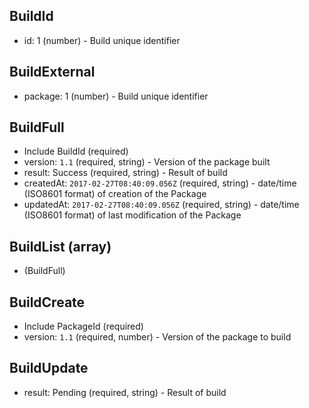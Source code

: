 ## BuildId
+ id: 1 (number) - Build unique identifier


## BuildExternal
+ package: 1 (number) - Build unique identifier


## BuildFull
+ Include BuildId (required)
+ version: `1.1` (required, string) - Version of the package built
+ result: Success (required, string) - Result of build
+ createdAt: `2017-02-27T08:40:09.056Z` (required, string) - date/time (ISO8601 format) of creation of the Package
+ updatedAt: `2017-02-27T08:40:09.056Z` (required, string) - date/time (ISO8601 format) of last modification of the Package


## BuildList (array)
+ (BuildFull)


## BuildCreate
+ Include PackageId (required)
+ version: `1.1` (required, number) - Version of the package to build


## BuildUpdate
+ result: Pending (required, string) - Result of build

